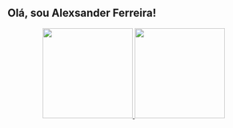 ## Olá, sou Alexsander Ferreira!
<div align="center">

  <a href="https://github.com/AlexsanderFrr">
  <img height="180em" src="https://github-readme-stats.vercel.app/api?username=alexsanderfrr&show_icons=true&theme=dracula&include_all_commits=true&count_private=true"/>
  <img height="180em" src="https://github-readme-stats.vercel.app/api/top-langs/?username=alexsanderfrr&layout=compact&langs_count=7&theme=dracula"/>
</div>
  

